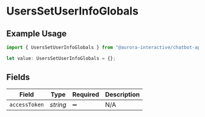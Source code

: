 # UsersSetUserInfoGlobals

## Example Usage

```typescript
import { UsersSetUserInfoGlobals } from "@aurora-interactive/chatbot-api-sdk/models/operations";

let value: UsersSetUserInfoGlobals = {};
```

## Fields

| Field              | Type               | Required           | Description        |
| ------------------ | ------------------ | ------------------ | ------------------ |
| `accessToken`      | *string*           | :heavy_minus_sign: | N/A                |